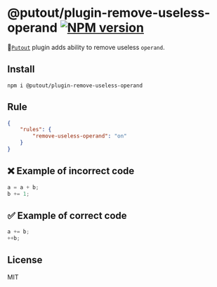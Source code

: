 # @putout/plugin-remove-useless-operand [![NPM version][NPMIMGURL]][NPMURL]

[NPMIMGURL]: https://img.shields.io/npm/v/@putout/plugin-remove-useless-operand.svg?style=flat&longCache=true
[NPMURL]: https://npmjs.org/package/@putout/plugin-remove-useless-operand "npm"

🐊[`Putout`](https://github.com/coderaiser/putout) plugin adds ability to remove useless `operand`.

## Install

```
npm i @putout/plugin-remove-useless-operand
```

## Rule

```json
{
    "rules": {
        "remove-useless-operand": "on"
    }
}
```

## ❌ Example of incorrect code

```js
a = a + b;
b += 1;
```

## ✅ Example of correct code

```js
a += b;
++b;
```

## License

MIT
